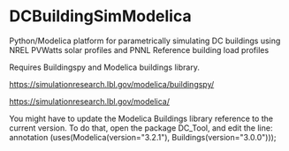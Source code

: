 # DCBuildingSimModelica
Python/Modelica platform for parametrically simulating DC buildings using NREL PVWatts solar profiles and PNNL Reference building load profiles


Requires Buildingspy and Modelica buildings library.

https://simulationresearch.lbl.gov/modelica/buildingspy/

https://simulationresearch.lbl.gov/modelica/

You might have to update the Modelica Buildings library reference to the current version.  To do that, open the package DC_Tool, and edit the line:
annotation (uses(Modelica(version="3.2.1"), Buildings(version="3.0.0")));
